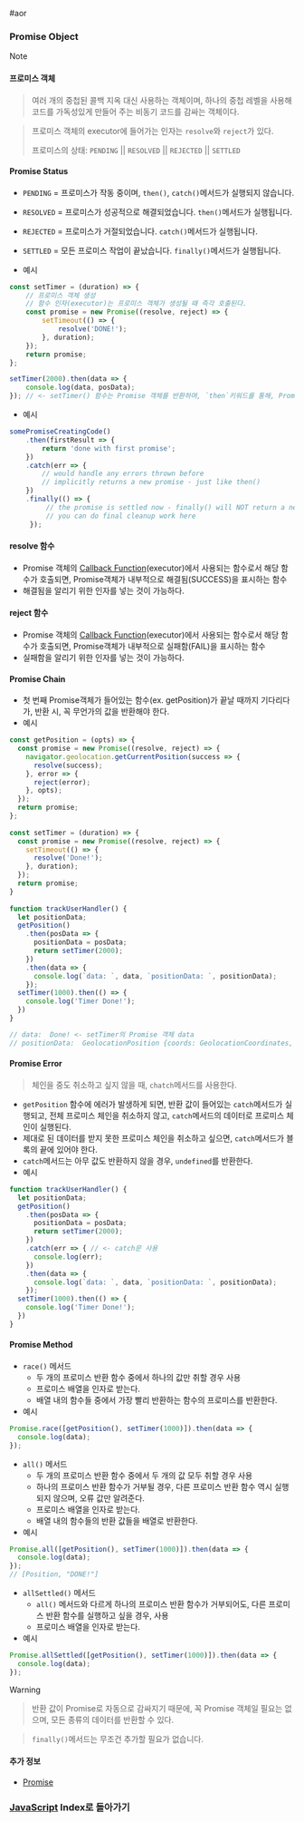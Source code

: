 #aor 
### Promise Object
>[!note]
>#### 프로미스 객체
>
>>여러 개의 중첩된 콜백 지옥 대신 사용하는 객체이며, 하나의 중첩 레벨을 사용해 코드를 가독성있게 만들어 주는 비동기 코드를 감싸는 객체이다.
>
>>프로미스 객체의 executor에 들어가는 인자는 `resolve`와 `reject`가 있다.
>>
>>프로미스의 상태: `PENDING` || `RESOLVED` || `REJECTED` || `SETTLED`
#### Promise Status
- `PENDING` = 프로미스가 작동 중이며, `then()`, `catch()`메서드가 실행되지 않습니다.
- `RESOLVED` = 프로미스가 성공적으로 해결되었습니다. `then()`메서드가 실행됩니다.
- `REJECTED` = 프로미스가 거절되었습니다. `catch()`메서드가 실행됩니다.
- `SETTLED` = 모든 프로미스 작업이 끝났습니다. `finally()`메서드가 실행됩니다.

- 예시
```js
const setTimer = (duration) => {
	// 프로미스 객체 생성
	// 함수 인자(executor)는 프로미스 객체가 생성될 때 즉각 호출된다.
	const promise = new Promise((resolve, reject) => {
		setTimeout(() => {
			resolve('DONE!');
		}, duration);
	});
	return promise;
};

setTimer(2000).then(data => {
	console.log(data, posData);
}); // <- setTimer() 함수는 Promise 객체를 반환하며, `then`키워드를 통해, Promise객체의 데이터를 가지고 다음 콜백 함수로 넘어갈 수 있다.
```

- 예시
```js
somePromiseCreatingCode()
	.then(firstResult => {
		return 'done with first promise';
	})
	.catch(err => {
		// would handle any errors thrown before
		// implicitly returns a new promise - just like then()
	})
	.finally(() => {
		 // the promise is settled now - finally() will NOT return a new promise!
		 // you can do final cleanup work here
	 });
```
#### resolve 함수
- Promise 객체의 [Callback Function](../Advanced%20Function/Callback%20Function.md)(executor)에서 사용되는 함수로서 해당 함수가 호출되면, Promise객체가 내부적으로 해결됨(SUCCESS)을 표시하는 함수
- 해결됨을 알리기 위한 인자를 넣는 것이 가능하다.
#### reject 함수
- Promise 객체의 [Callback Function](../Advanced%20Function/Callback%20Function.md)(executor)에서 사용되는 함수로서 해당 함수가 호출되면, Promise객체가 내부적으로 실패함(FAIL)을 표시하는 함수
- 실패함을 알리기 위한 인자를 넣는 것이 가능하다.
#### Promise Chain
- 첫 번째 Promise객체가 들어있는 함수(ex. getPosition)가 끝날 때까지 기다리다가, 반환 시, 꼭 무언가의 값을 반환해야 한다.
- 예시
```js  
const getPosition = (opts) => {
  const promise = new Promise((resolve, reject) => {
    navigator.geolocation.getCurrentPosition(success => {
      resolve(success);
    }, error => {
      reject(error);
    }, opts);
  });
  return promise;
};
  
const setTimer = (duration) => {
  const promise = new Promise((resolve, reject) => {
    setTimeout(() => {
      resolve('Done!');
    }, duration);
  });
  return promise;
}
  
function trackUserHandler() {
  let positionData;
  getPosition()
    .then(posData => {
      positionData = posData;
      return setTimer(2000);
    })
    .then(data => {
      console.log(`data: `, data, `positionData: `, positionData);
    });
  setTimer(1000).then(() => {
    console.log('Timer Done!');
  })
}

// data:  Done! <- setTimer의 Promise 객체 data
// positionData:  GeolocationPosition {coords: GeolocationCoordinates, timestamp: 1696470186431} <- getPosition의 Promise 객체 데이터
```
#### Promise Error
> 체인을 중도 취소하고 싶지 않을 때, `chatch`메서드를 사용한다.

- `getPosition` 함수에 에러가 발생하게 되면, 반환 값이 들어있는 `catch`메서드가 실행되고, 전체 프로미스 체인을 취소하지 않고, `catch`메서드의 데이터로 프로미스 체인이 실행된다.
- 제대로 된 데이터를 받지 못한 프로미스 체인을 취소하고 싶으면, `catch`메서드가 블록의 끝에 있어야 한다.
- `catch`메서드는 아무 값도 반환하지 않을 경우, `undefined`를 반환한다.
- 예시
```js
function trackUserHandler() {
  let positionData;
  getPosition()
    .then(posData => {
      positionData = posData;
      return setTimer(2000);
    })
    .catch(err => { // <- catch문 사용
	  console.log(err);
    })
    .then(data => {
      console.log(`data: `, data, `positionData: `, positionData);
    });
  setTimer(1000).then(() => {
    console.log('Timer Done!');
  })
}
```
#### Promise Method
- `race()` 메서드
	- 두 개의 프로미스 반환 함수 중에서 하나의 값만 취할 경우 사용
	- 프로미스 배열을 인자로 받는다.
	- 배열 내의 함수들 중에서 가장 빨리 반환하는 함수의 프로미스를 반환한다.
- 예시
```js
Promise.race([getPosition(), setTimer(1000)]).then(data => {
  console.log(data);
});
```

- `all()` 메서드
	- 두 개의 프로미스 반환 함수 중에서 두 개의 값 모두 취할 경우 사용
	- 하나의 프로미스 반환 함수가 거부될 경우, 다른 프로미스 반환 함수 역시 실행되지 않으며, 오류 값만 알려준다.
	- 프로미스 배열을 인자로 받는다.
	- 배열 내의 함수들의 반환 값들을 배열로 반환한다.
- 예시
```js
Promise.all([getPosition(), setTimer(1000)]).then(data => {
  console.log(data);
});
// [Position, "DONE!"]
```

- `allSettled()` 메서드
	- `all()` 메서드와 다르게 하나의 프로미스 반환 함수가 거부되어도, 다른 프로미스 반환 함수를 실행하고 싶을 경우, 사용
	- 프로미스 배열을 인자로 받는다.
- 예시
```js
Promise.allSettled([getPosition(), setTimer(1000)]).then(data => {
  console.log(data);
});
```

>[!warning]
>>반환 값이 Promise로 자동으로 감싸지기 때문에, 꼭 Promise 객체일 필요는 없으며, 모든 종류의 데이터를 반환할 수 있다.
>
>>`finally()`메서드는 무조건 추가할 필요가 없습니다.
#### 추가 정보
- [Promise](https://developers.google.com/web/fundamentals/primers/promises)
### [JavaScript](../../../Dev-Index/JavaScript.md) Index로 돌아가기